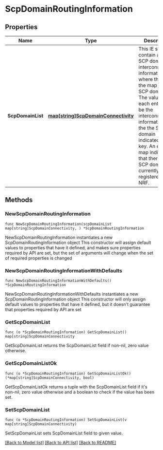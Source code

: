 # ScpDomainRoutingInformation

## Properties

Name | Type | Description | Notes
------------ | ------------- | ------------- | -------------
**ScpDomainList** | [**map[string]ScpDomainConnectivity**](ScpDomainConnectivity.md) | This IE shall contain a map of SCP domain interconnection information, where the key of the map is a SCP domain. The value of each entry shall be the interconnectivity information of the the SCP domain indicated by the key. An empty map indicates that there is no SCP domain currently registered in the NRF.  | 

## Methods

### NewScpDomainRoutingInformation

`func NewScpDomainRoutingInformation(scpDomainList map[string]ScpDomainConnectivity, ) *ScpDomainRoutingInformation`

NewScpDomainRoutingInformation instantiates a new ScpDomainRoutingInformation object
This constructor will assign default values to properties that have it defined,
and makes sure properties required by API are set, but the set of arguments
will change when the set of required properties is changed

### NewScpDomainRoutingInformationWithDefaults

`func NewScpDomainRoutingInformationWithDefaults() *ScpDomainRoutingInformation`

NewScpDomainRoutingInformationWithDefaults instantiates a new ScpDomainRoutingInformation object
This constructor will only assign default values to properties that have it defined,
but it doesn't guarantee that properties required by API are set

### GetScpDomainList

`func (o *ScpDomainRoutingInformation) GetScpDomainList() map[string]ScpDomainConnectivity`

GetScpDomainList returns the ScpDomainList field if non-nil, zero value otherwise.

### GetScpDomainListOk

`func (o *ScpDomainRoutingInformation) GetScpDomainListOk() (*map[string]ScpDomainConnectivity, bool)`

GetScpDomainListOk returns a tuple with the ScpDomainList field if it's non-nil, zero value otherwise
and a boolean to check if the value has been set.

### SetScpDomainList

`func (o *ScpDomainRoutingInformation) SetScpDomainList(v map[string]ScpDomainConnectivity)`

SetScpDomainList sets ScpDomainList field to given value.



[[Back to Model list]](../README.md#documentation-for-models) [[Back to API list]](../README.md#documentation-for-api-endpoints) [[Back to README]](../README.md)



